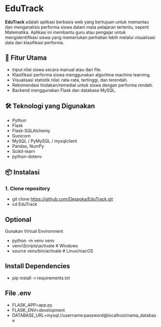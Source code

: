 # EduTrack

**EduTrack** adalah aplikasi berbasis web yang bertujuan untuk memantau dan menganalisis performa siswa dalam mata pelajaran tertentu, seperti Matematika. Aplikasi ini membantu guru atau pengajar untuk mengidentifikasi siswa yang memerlukan perhatian lebih melalui visualisasi data dan klasifikasi performa.

## 🚀 Fitur Utama

- Input nilai siswa secara manual atau dari file.
- Klasifikasi performa siswa menggunakan algoritma machine learning.
- Visualisasi statistik nilai: rata-rata, tertinggi, dan terendah.
- Rekomendasi tindakan/remedial untuk siswa dengan performa rendah.
- Backend menggunakan Flask dan database MySQL.

## 🛠️ Teknologi yang Digunakan

- Python
- Flask
- Flask-SQLAlchemy
- Gunicorn
- MySQL / PyMySQL / mysqlclient
- Pandas, NumPy
- Scikit-learn
- python-dotenv

## 📦 Instalasi

### 1. Clone repository


- git clone https://github.com/Despoka/EduTrack.git
- cd EduTrack


## Optional
Gunakan Virtual Environment
- python -m venv venv
- venv\Scripts\activate  # Windows
- source venv/bin/activate  # Linux/macOS


## Install Dependencies
- pip install -r requirements.txt

## File .env
- FLASK_APP=app.py 
- FLASK_ENV=development
- DATABASE_URL=mysql://username:password@localhost/nama_database


